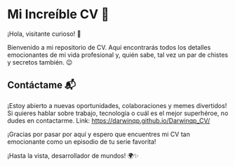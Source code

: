 # Mi Increíble CV 🌟

¡Hola, visitante curioso! 👋

Bienvenido a mi repositorio de CV. Aquí encontrarás todos los detalles emocionantes de mi vida profesional y, quién sabe, tal vez un par de chistes y secretos también. 😉

## Contáctame 📬

¡Estoy abierto a nuevas oportunidades, colaboraciones y memes divertidos! Si quieres hablar sobre trabajo, tecnología o cuál es el mejor superhéroe, no dudes en contactarme. Link: https://darwinqp.github.io/Darwinqp_CV/

¡Gracias por pasar por aquí y espero que encuentres mi CV tan emocionante como un episodio de tu serie favorita!

¡Hasta la vista, desarrollador de mundos! 🌍✨
